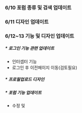 ### 6/10 포럼 종류 및 검색 업데이트

### 6/11 디자인 업데이트

### 6/12~13 기능 및 디자인 업데이트 
##### * 로그인 기능 관련 업데이트
- 인터셉터 기능
- 로그인 후 이전페이지 이동(검토필요)
##### * 프로필업로드 디자인
##### * 포럼 기능 업데이트
- 수정 및  
